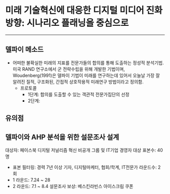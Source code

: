 # 미래 기술혁신에 대응한 디지털 미디어 진화 방향: 시나리오 플래닝을 중심으로
***

## 델파이 메소드

* 어떠한 불확실한 미래의 지표를 전문가들의 합의를 통해 도출하는 정성적 분석기법.
미국 RAND 연구소에서 군 전략수립을 위해 개발한 기법이며, Woudenberg(1991)은 델파이 기법이 미래를 연구하는데 있어서 오늘날 가장 잘 알려진 질적, 구조화된, 간접적 상호작용적 미래연구 방법이라고 정의함.
	+ 프로토콜
		+ 1단계: 합의를 도출할 수 있는 객관적 전문가집단의 선정
		+ 2단계: 

유의점
- 



## 델파이와 AHP 분석을 위한 설문조사 설계
대상자: 페이스북 디지털 저널리즘 혁신 비공개 그룹 및 IT기업 경영자 대상
표본수: 40명
- 표본 필터링: 경력 7년 이상 기자, 디지털마케터, 협회/학계, IT전문가
라운드수: 2회
- 1 라운드: 7.24 ~ 28
- 2 라운드: 7.1 ~ 8.4
설문조사 보상: 베스킨라빈스 아이스크림 쿠폰

